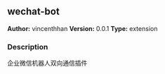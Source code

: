 ## wechat-bot

**Author:** vincenthhan
**Version:** 0.0.1
**Type:** extension

### Description

企业微信机器人双向通信插件